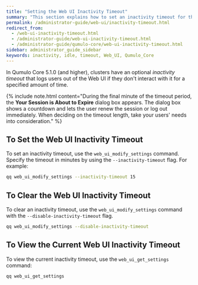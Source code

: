```yaml
---
title: "Setting the Web UI Inactivity Timeout"
summary: "This section explains how to set an inactivity timeout for the Qumulo Core Web UI."
permalink: /administrator-guide/web-ui/inactivity-timeout.html
redirect_from:
  - /web-ui-inactivity-timeout.html
  - /administrator-guide/web-ui-inactivity-timeout.html
  - /administrator-guide/qumulo-core/web-ui-inactivity-timeout.html
sidebar: administrator_guide_sidebar
keywords: inactivity, idle, timeout, Web_UI, Qumulo_Core
---
```


In Qumulo Core 5.1.0 (and higher), clusters have an optional _inactivity timeout_ that logs users out of the Web UI if they don't interact with it for a specified amount of time.

{% include note.html content="During the final minute of the timeout period, the **Your Session is About to Expire** dialog box appears. The dialog box shows a countdown and lets the user renew the session or log out immediately. When deciding on the timeout length, take your users' needs into consideration." %}

## To Set the Web UI Inactivity Timeout
To set an inactivity timeout, use the `web_ui_modify_settings` command. Specify the timeout in minutes by using the `--inactivity-timeout` flag. For example:

```bash
qq web_ui_modify_settings --inactivity-timeout 15
```

## To Clear the Web UI Inactivity Timeout
To clear an inactivity timeout, use the `web_ui_modify_settings` command with the `--disable-inactivity-timeout` flag.

```bash
qq web_ui_modify_settings --disable-inactivity-timeout
```

## To View the Current Web UI Inactivity Timeout
To view the current inactivity timeout, use the `web_ui_get_settings` command:

```bash
qq web_ui_get_settings
```

